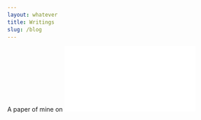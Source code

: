 ```yaml
---
layout: whatever
title: Writings
slug: /blog
---
```



A paper of mine on ![Prohibition in the US](Seminararbeit.pdf)
